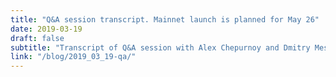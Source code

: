 ```yaml
---
title: "Q&A session transcript. Mainnet launch is planned for May 26"
date: 2019-03-19
draft: false
subtitle: "Transcript of Q&A session with Alex Chepurnoy and Dmitry Meshkov"
link: "/blog/2019_03_19-qa/"
---
```

